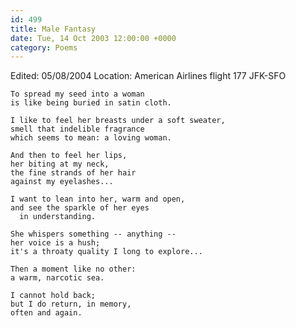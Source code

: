 ```yaml
---
id: 499
title: Male Fantasy
date: Tue, 14 Oct 2003 12:00:00 +0000
category: Poems
---
```


Edited: 05/08/2004
Location: American Airlines flight 177 JFK-SFO

    To spread my seed into a woman  
    is like being buried in satin cloth.

    I like to feel her breasts under a soft sweater,  
    smell that indelible fragrance  
    which seems to mean: a loving woman.

    And then to feel her lips,  
    her biting at my neck,  
    the fine strands of her hair  
    against my eyelashes...

    I want to lean into her, warm and open,  
    and see the sparkle of her eyes  
      in understanding.

    She whispers something -- anything --  
    her voice is a hush;  
    it's a throaty quality I long to explore...

    Then a moment like no other:  
    a warm, narcotic sea.

    I cannot hold back;  
    but I do return, in memory,  
    often and again.


